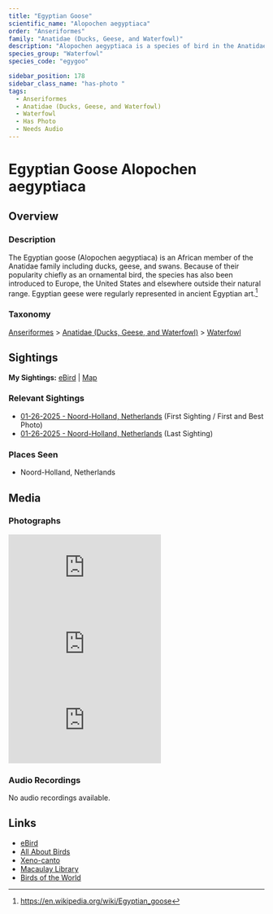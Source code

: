 ```yaml
---
title: "Egyptian Goose"
scientific_name: "Alopochen aegyptiaca"
order: "Anseriformes"
family: "Anatidae (Ducks, Geese, and Waterfowl)"
description: "Alopochen aegyptiaca is a species of bird in the Anatidae (Ducks, Geese, and Waterfowl) family. It has been observed 2 times. It has been photographed."
species_group: "Waterfowl"
species_code: "egygoo"

sidebar_position: 178
sidebar_class_name: "has-photo "
tags: 
  - Anseriformes
  - Anatidae (Ducks, Geese, and Waterfowl)
  - Waterfowl
  - Has Photo
  - Needs Audio
---
```


# Egyptian Goose <span className='sci_name'>Alopochen aegyptiaca</span>

## Overview

### Description
The Egyptian goose (Alopochen aegyptiaca) is an African member of the Anatidae family including ducks, geese, and swans. Because of their popularity chiefly as an ornamental bird, the species has also been introduced to Europe, the United States and elsewhere outside their natural range. Egyptian geese were regularly represented in ancient Egyptian art.[^1]

[^1]: https://en.wikipedia.org/wiki/Egyptian_goose

### Taxonomy
[Anseriformes](/tags/anseriformes) > [Anatidae (Ducks, Geese, and Waterfowl)](/tags/anatidae-ducks-geese-and-waterfowl) > [Waterfowl](/tags/waterfowl)


## Sightings

**My Sightings:** [eBird](https://ebird.org/lifelist?r=world&time=life&spp=egygoo) | [Map](/map?species_code=egygoo)

### Relevant Sightings

* [01-26-2025 - Noord-Holland, Netherlands](https://ebird.org/checklist/S210717538) (First Sighting / First and Best Photo)
* [01-26-2025 - Noord-Holland, Netherlands](https://ebird.org/checklist/S210727534) (Last Sighting)

### Places Seen

* Noord-Holland, Netherlands



## Media
### Photographs
<iframe className="photo_iframe horizontal" src="https://macaulaylibrary.org/asset/631522295/embed" frameBorder="0" allowFullScreen></iframe>
<iframe className="photo_iframe horizontal" src="https://macaulaylibrary.org/asset/631524473/embed" frameBorder="0" allowFullScreen></iframe>
<iframe className="photo_iframe horizontal" src="https://macaulaylibrary.org/asset/631524527/embed" frameBorder="0" allowFullScreen></iframe>

### Audio Recordings
No audio recordings available.

## Links
* [eBird](https://ebird.org/species/egygoo) 
* [All About Birds](https://www.allaboutbirds.org/guide/egygoo) 
* [Xeno-canto](https://www.xeno-canto.org/species/alopochen-aegyptiaca) 
* [Macaulay Library](https://search.macaulaylibrary.org/catalog?taxonCode=egygoo&sort=rating_rank_desc)
* [Birds of the World](https://birdsoftheworld.org/bow/species/egygoo)
